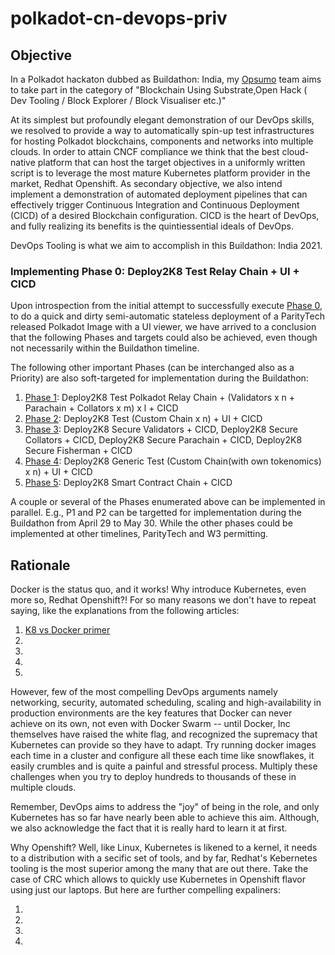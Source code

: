 # polkadot-cn-devops-priv

## Objective 
  In a Polkadot hackaton dubbed as Buildathon: India, my [Opsumo](www.opsumo.co) team aims to take part in the category of "Blockchain Using Substrate,Open Hack ( Dev Tooling / Block Explorer / Block Visualiser etc.)" 

  At its simplest but profoundly elegant demonstration of our DevOps skills, we resolved to provide a way to automatically spin-up test infrastructures for hosting Polkadot blockchains, components and networks into multiple clouds. In order to attain CNCF compliance we think that the best cloud-native platform that can host the target objectives in a uniformly written script is to leverage the most mature Kubernetes platform provider in the market, Redhat Openshift. As secondary objective, we also intend implement a demonstration of automated deployment pipelines that can effectively trigger Continuous Integration and Continuous Deployment (CICD) of a desired Blockchain configuration. CICD is the heart of DevOps, and fully realizing its benefits is the quintiessential ideals of DevOps. 
  
  DevOps Tooling is what we aim to accomplish in this Buildathon: India 2021.

  ### Implementing Phase 0: Deploy2K8 Test Relay Chain + UI + CICD

  Upon introspection from the initial attempt to successfully execute [Phase 0](./deploy-chain-0/README.md), to do a quick and dirty semi-automatic stateless deployment of a ParityTech released Polkadot Image with a UI viewer, we have arrived to a conclusion that the following Phases and targets could also be achieved, even though not necessarily within the Buildathon timeline.

  The following other important Phases (can be interchanged also as a Priority) are also soft-targeted for implementation during the Buildathon:

  1. [Phase 1](./deploy-chain-1/README.md): Deploy2K8 Test Polkadot Relay Chain + (Validators x n + Parachain + Collators x m) x l + CICD
  2. [Phase 2](./deploy-chain-2/README.md): Deploy2K8 Test (Custom Chain x n) + UI + CICD
  3. [Phase 3](./deploy-chain-3/README.md): Deploy2K8 Secure Validators + CICD, Deploy2K8 Secure Collators  + CICD, Deploy2K8 Secure Parachain + CICD, Deploy2K8 Secure Fisherman + CICD
  4. [Phase 4](./deploy-chain-4/README.md): Deploy2K8 Generic Test (Custom Chain(with own tokenomics) x n) + UI + CICD
  5. [Phase 5](./deploy-chain-5/README.md): Deploy2K8 Smart Contract Chain  + CICD  

  A couple or several of the Phases enumerated above can be implemented in parallel. E.g., P1 and P2 can be targetted for implementation during the Buildathon from April 29 to May 30. While the other phases could be implemented at other timelines, ParityTech and W3 permitting.

## Rationale
  Docker is the status quo, and it works! Why introduce Kubernetes, even more so, Redhat Openshift?! For so many reasons we don't have to repeat saying, like the explanations from the following articles:

  1. [K8 vs Docker primer](https://containerjournal.com/topics/container-ecosystems/kubernetes-vs-docker-a-primer/)
  2. [](https://www.sumologic.com/blog/kubernetes-vs-docker/)
  3. [](https://newrelic.com/blog/best-practices/docker-vs-kubernetes)
  4. [](https://www.ibm.com/cloud/blog/kubernetes-vs-docker)
  5. [](https://azure.microsoft.com/en-us/topic/kubernetes-vs-docker/)

  However, few of the most compelling DevOps arguments namely networking, security, automated scheduling, scaling and high-availability in production environments are the key features that Docker can never achieve on its own, not even with Docker Swarm -- until Docker, Inc themselves have raised the white flag, and recognized the supremacy that Kubernetes can provide so they have to adapt. Try running docker images each time in a cluster and configure all these each time like snowflakes, it easily crumbles and is quite a painful and stressful process. Multiply these challenges when you try to deploy hundreds to thousands of these in multiple clouds. 
  
  Remember, DevOps aims to address the "joy" of being in the role, and only Kubernetes has so far have nearly been able to achieve this aim. Although, we also acknowledge the fact that it is really hard to learn it at first. 

  Why Openshift? Well, like Linux, Kubernetes is likened to a kernel, it needs to a distribution with a secific set of tools, and by far, Redhat's Kebernetes tooling is the most superior among the many that are out there. Take the case of CRC which allows to quickly use Kubernetes in Openshift flavor using just our laptops. But here are further compelling expaliners:

  1. [](https://www.simplilearn.com/kubernetes-vs-openshift-article)
  2. [](https://www.redhat.com/en/topics/containers/red-hat-openshift-kubernetes)
  3. [](https://www.dataversity.net/openshift-vs-kubernetes-the-seven-most-critical-differences/)
  4. [](https://www.bmc.com/blogs/kubernetes-vs-openshift/)